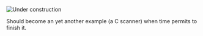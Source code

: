 ![Under construction](http://goo.gl/sTPJs)

Should become an yet another example (a C scanner) when time permits to finish
it.
